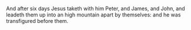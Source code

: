 And after six days Jesus taketh with him Peter, and James, and John, and leadeth them up into an high mountain apart by themselves: and he was transfigured before them.
